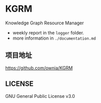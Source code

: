 # KGRM
Knowledge Graph Resource Manager

- weekly report in the `logger` folder.
- more information in `./documentation.md`

## 项目地址
https://github.com/ownia/KGRM

## LICENSE
GNU General Public License v3.0